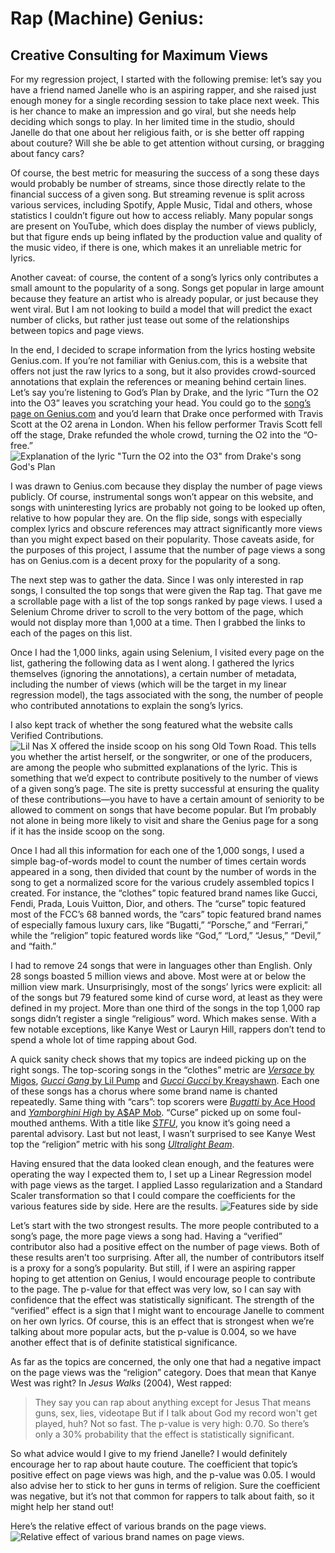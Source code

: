 # Rap (Machine) Genius:
## Creative Consulting for Maximum Views

For my regression project, I started with the following premise: let’s say you have a friend named Janelle who is an aspiring rapper, and she raised just enough money for a single recording session to take place next week. This is her chance to make an impression and go viral, but she needs help deciding which songs to play. In her limited time in the studio, should Janelle do that one about her religious faith, or is she better off rapping about couture? Will she be able to get attention without cursing, or bragging about fancy cars?

Of course, the best metric for measuring the success of a song these days would probably be number of streams, since those directly relate to the financial success of a given song. But streaming revenue is split across various services, including Spotify, Apple Music, Tidal and others, whose statistics I couldn’t figure out how to access reliably. Many popular songs are present on YouTube, which does display the number of views publicly, but that figure ends up being inflated by the production value and quality of the music video, if there is one, which makes it an unreliable metric for lyrics.

Another caveat: of course, the content of a song’s lyrics only contributes a small amount to the popularity of a song. Songs get popular in large amount because they feature an artist who is already popular, or just because they went viral. But I am not looking to build a model that will predict the exact number of clicks, but rather just tease out some of the relationships between topics and page views.

In the end, I decided to scrape information from the lyrics hosting website Genius.com. If you’re not familiar with Genius.com, this is a website that offers not just the raw lyrics to a song, but it also provides crowd-sourced annotations that explain the references or meaning behind certain lines. Let’s say you’re listening to God’s Plan by Drake, and the lyric “Turn the O2 into the O3” leaves you scratching your head. You could go to the [song’s page on Genius.com](https://genius.com/Drake-gods-plan-lyrics "God's Plan") and you’d learn that Drake once performed with Travis Scott at the O2 arena in London. When his fellow performer Travis Scott fell off the stage, Drake refunded the whole crowd, turning the O2 into the “O-free.” ![Explanation of the lyric "Turn the O2 into the O3" from Drake's song God's Plan](O2_drake.png "O2_Drake")

I was drawn to Genius.com because they display the number of page views publicly. Of course, instrumental songs won’t appear on this website, and songs with uninteresting lyrics are probably not going to be looked up often, relative to how popular they are. On the flip side, songs with especially complex lyrics and obscure references may attract significantly more views than you might expect based on their popularity. Those caveats aside, for the purposes of this project, I assume that the number of page views a song has on Genius.com is a decent proxy for the popularity of a song.

The next step was to gather the data. Since I was only interested in rap songs, I consulted the top songs that were given the Rap tag. That gave me a scrollable page with a list of the top songs ranked by page views. I used a Selenium Chrome driver to scroll to the very bottom of the page, which would not display more than 1,000 at a time. Then I grabbed the links to each of the pages on this list.

Once I had the 1,000 links, again using Selenium, I visited every page on the list, gathering the following data as I went along. I gathered the lyrics themselves (ignoring the annotations), a certain number of metadata, including the number of views (which will be the target in my linear regression model), the tags associated with the song, the number of people who contributed annotations to explain the song’s lyrics. 

I also kept track of whether the song featured what the website calls Verified Contributions. ![Lil Nas X offered the inside scoop on his song Old Town Road.](verified.png "Verified contribution") This tells you whether the artist herself, or the songwriter, or one of the producers, are among the people who submitted explanations of the lyric. This is something that we’d expect to contribute positively to the number of views of a given song’s page. The site is pretty successful at ensuring the quality of these contributions—you have to have a certain amount of seniority to be allowed to comment on songs that have become popular. But I’m probably not alone in being more likely to visit and share the Genius page for a song if it has the inside scoop on the song.

Once I had all this information for each one of the 1,000 songs, I used a simple bag-of-words model to count the number of times certain words appeared in a song, then divided that count by the number of words in the song to get a normalized score for the various crudely assembled topics I created. For instance, the “clothes” topic featured brand names like Gucci, Fendi, Prada, Louis Vuitton, Dior, and others. The “curse” topic featured most of the FCC’s 68 banned words, the “cars” topic featured brand names of especially famous luxury cars, like “Bugatti,” “Porsche,” and “Ferrari,” while the “religion” topic featured words like “God,” “Lord,” “Jesus,” “Devil,” and “faith.”

I had to remove 24 songs that were in languages other than English. Only 28 songs boasted 5 million views and above. Most were at or below the million view mark. Unsurprisingly, most of the songs’ lyrics were explicit: all of the songs but 79 featured some kind of curse word, at least as they were defined in my project. More than one third of the songs in the top 1,000 rap songs didn’t register a single “religious” word. Which makes sense. With a few notable exceptions, like Kanye West or Lauryn Hill, rappers don’t tend to spend a whole lot of time rapping about God.

A quick sanity check shows that my topics are indeed picking up on the right songs. The top-scoring songs in the “clothes” metric are [_Versace_ by Migos](https://genius.com/Migos-versace-lyrics), [_Gucci Gang_ by Lil Pump](https://genius.com/Lil-pump-gucci-gang-lyrics) and [_Gucci Gucci_ by Kreayshawn](https://genius.com/Kreayshawn-gucci-gucci-lyrics). Each one of these songs has a chorus where some brand name is chanted repeatedly. Same thing with “cars”: top scorers were [_Bugatti_ by Ace Hood](https://genius.com/Ace-hood-bugatti-lyrics) and [_Yamborghini High_ by A$AP Mob](https://genius.com/A-ap-mob-yamborghini-high-lyrics). “Curse” picked up on some foul-mouthed anthems. With a title like [_STFU_](https://genius.com/Pink-guy-stfu-lyrics), you know it’s going need a parental advisory. Last but not least, I wasn’t surprised to see Kanye West top the “religion” metric with his song [_Ultralight Beam_](https://genius.com/Kanye-west-ultralight-beam-lyrics).

Having ensured that the data looked clean enough, and the features were operating the way I expected them to, I set up a Linear Regression model with page views as the target. I applied Lasso regularization and a Standard Scaler transformation so that I could compare the coefficients for the various features side by side. Here are the results. ![](features.svg "Features side by side") 

Let’s start with the two strongest results. The more people contributed to a song’s page, the more page views a song had. Having a “verified” contributor also had a positive effect on the number of page views. Both of these results aren’t too surprising. After all, the number of contributors itself is a proxy for a song’s popularity. But still, if I were an aspiring rapper hoping to get attention on Genius, I would encourage people to contribute to the page. The p-value for that effect was very low, so I can say with confidence that the effect was statistically significant. The strength of the “verified” effect is a sign that I might want to encourage Janelle to comment on her own lyrics. Of course, this is an effect that is strongest when we’re talking about more popular acts, but the p-value is 0.004, so we have another effect that is of definite statistical significance.

As far as the topics are concerned, the only one that had a negative impact on the page views was the “religion” category. Does that mean that Kanye West was right? In _Jesus Walks_ (2004), West rapped: 
> They say you can rap about anything except for Jesus 
> That means guns, sex, lies, videotape
> But if I talk about God my record won't get played, huh?
Not so fast. The p-value is very high: 0.70. So there’s only a 30% probability that the effect is statistically significant.

So what advice would I give to my friend Janelle? I would definitely encourage her to rap about haute couture. The coefficient that topic’s positive effect on page views was high, and the p-value was 0.05. I would also advise her to stick to her guns in terms of religion. Sure the coefficient was negative, but it’s not that common for rappers to talk about faith, so it might help her stand out!

Here’s the relative effect of various brands on the page views. ![Relative effect of various brand names on page views.](clothes_brands.svg "clothes_brands")
